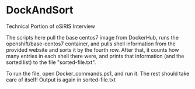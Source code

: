 # DockAndSort
Technical Portion of oSiRIS Interview

The scripts here pull the base centos7 image from DockerHub, runs the openshift/base-centos7 container, and pulls shell information from
the provided website and sorts it by the fourth row. After that, it counts how many entries in each shell there were, and prints that
information (and the sorted list) to the file "sorted-file.txt".

To run the file, open Docker_commands.ps1, and run it. The rest should take care of itself! Output is again in sorted-file.txt

